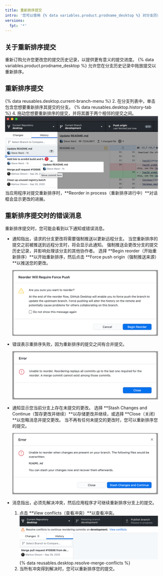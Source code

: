 ```yaml
---
title: 重新排序提交
intro: '您可以使用 {% data variables.product.prodname_desktop %} 对分支历史记录中的提交重新排序。'
versions:
  fpt: '*'
---
```


## 关于重新排序提交

重新订购允许您更改您的提交历史记录，以提供更有意义的提交进度。 {% data variables.product.prodname_desktop %} 允许您在分支历史记录中拖放提交以重新排序。

## 重新排序提交

{% data reusables.desktop.current-branch-menu %}
2. 在分支列表中，单击包含您想要重新排序其提交的分支。
{% data reusables.desktop.history-tab %}
4. 拖动您想要重新排序的提交，并将其置于两个相邻的提交之间。 ![reorder drag and drop](/assets/images/help/desktop/reorder-drag-and-drop.png) 当应用程序对提交重新排序时，**Reorder in process（重新排序进行中）**对话框会显示更改的进展。

## 重新排序提交时的错误消息

重新排序提交时，您可能会看到以下通知或错误消息。

* 通知指出，请求的分支更改将需要强制推送以更新远程分支。 当您重新排序的提交之前被推送到远程分支时，将会显示此通知。 强制推送会更改分支的提交历史记录，并影响处理该分支的其他协作者。  选择 **Begin reorder（开始重新排序）**以开始重新排序，然后点击 **Force push origin（强制推送来源）**以推送您的更改。

  ![重新排序强制推送对话框](/assets/images/help/desktop/reorder-force-push-dialog.png)

* 错误表示重排序失败，因为重新排序的提交之间有合并提交。

  ![重新排序合并提交对话框](/assets/images/help/desktop/reorder-merge-commit-dialog.png)

* 通知显示您当前分支上存在未提交的更改。 选择 **Stash Changes and Continue（暂存更改并继续）**以存储更改并继续，或选择 **Close（关闭）**以忽略消息并提交更改。 当不再有任何未提交的更改时，您可以重新排序您的提交。

  ![重新排序暂存对话框](/assets/images/help/desktop/reorder-stash-dialog.png)

* 消息指出，必须先解决冲突，然后应用程序才可继续重新排序分支上的提交。
    1. 点击 **View conflicts（查看冲突）**以查看冲突。 ![重新排序解决冲突消息](/assets/images/help/desktop/reorder-resolve-conflicts.png)
    {% data reusables.desktop.resolve-merge-conflicts %}
   3. 当所有冲突得到解决时，您可以重新排序您的提交。
  
